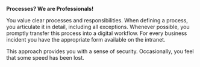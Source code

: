 **Processes? We are Professionals!**

You value clear processes and responsibilities. When defining a process, you articulate it in detail, including all exceptions. Whenever possible, you promptly transfer this process into a digital workflow. For every business incident you have the appropriate form available on the intranet.

This approach provides you with a sense of security. Occasionally, you feel that some speed has been lost.
